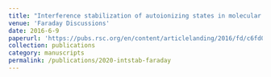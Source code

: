 ```yaml
---
title: "Interference stabilization of autoionizing states in molecular N2 studied by time- and angular-resolved photoelectron spectroscopy"
venue: 'Faraday Discussions'
date: 2016-6-9
paperurl: 'https://pubs.rsc.org/en/content/articlelanding/2016/fd/c6fd00093b/unauth'
collection: publications
category: manuscripts
permalink: /publications/2020-intstab-faraday
---
```

